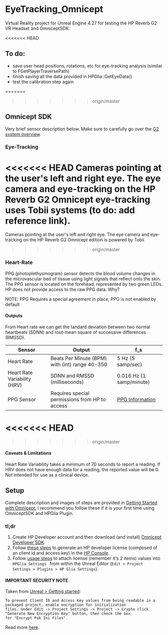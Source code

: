 # EyeTracking_Omnicept

Virtual Reality project for Unreal Engine 4.27 for testing the HP Reverb G2 VR Headset and OmniceptSDK. 

<<<<<<< HEAD
## To do: 

- save user head positions, rotations, etc for eye-tracking analysis (similar to FGetPlayerTraversePath)
- finish saving all the data provided in HPGlia::GetEyeData()
- test the calibration step again

=======
>>>>>>> origin/master
## Omnicept SDK
Very brief sensor description below. Make sure to carefully go over the [G2 system overview](https://developers.hp.com/omnicept/docs/fundamentals#system-overview).

### Eye-Tracking 
<<<<<<< HEAD
Cameras pointing at the user's left and right eye. The eye camera and eye-tracking on the HP Reverb G2 Omnicept eye-tracking uses Tobii systems (to do: add reference link).
=======
Cameras pointing at the user's left and right eye. The eye camera and eye-tracking on the HP Reverb G2 Omnicept edition is powered by Tobii
>>>>>>> origin/master

### Heart-Rate

PPG (photoplethysmogram) sensor detects the blood volume changes in the microvascular bed of tissue using light signals that reflect onto the skin. The PPG sensor is located on the forehead, represented by two green LEDs.   HP does not provide access to the raw PPG data.  Why?

NOTE: PPG Requires a special agreement in place, PPG is not enabled by default

#### Outputs
From Heart rate we can get the tandard deviation between two normal heartbeats (SDNN) and root-mean square of successive differences (RMSSD).

| Sensor | Output | f_s |
|---|---|---|
| Heart Rate | Beats Per Minute (BPM) with (int) range 40-350 | 5 Hz (5 samp/sec) |
| Heart Rate Variability (HRV) | SDNN and RMSSD (milliseconds) | 0.016 Hz (1 samp/minute) |
| PPG Sensor | Requires special permissions from HP to access | [PPG Information](http://https//developers.hp.com/system/files/attachments/HPO-CLD%20Technical%20Report%204.30.21.pdf) |

<<<<<<< HEAD
=======

>>>>>>> origin/master
#### Caveats & Limitations
Heart Rate Variability takes a minimum of 70 seconds to report a reading. 
If HRV does not have enough data for a reading, the reported value will be 0.
Not intended for use as a clinical device.


## Setup 
Complete description and images of steps are provided in [Getting Started with Omnicept](https://developers.hp.com/omnicept/docs/fundamentals), I recommend you follow these if it is your first time using OmniceptSDK and HPGlia Plugin. 

### tl;dr
1. Create HP Developer account and then download (and install) [Omnicept Developer SDK](https://developers.hp.com/omnicept/hp-omnicept-sdk).
2. Follow [these steps](https://developers.hp.com/omnicept/docs/console/getting-started) to generate an HP developer license (composed of an client id and access key) in the [HP Console](https://omnicept-console.hpbp.io/).
3. Follow [usage steps](https://developers.hp.com/omnicept/docs/ue4/getting-started#usage) to attach license (remember it's 2 items) values into ```HPGlia Settings ``` from within the Unreal Editor (```Edit > Project Settings > Plugins > HP Glia Settings```).

#### IMPORTANT SECURITY NOTE 
Taken from [Unreal > Getting started](https://developers.hp.com/omnicept/docs/ue4/getting-started): 
```
To prevent Client ID and Access Key values from being readable in a packaged project, enable encryption for initialization
files. Under Edit -> Project Settings -> Project -> Crypto click "Generate New Encryption Key" button, then check the box
for "Encrypt Pak Ini Files".
```
Read more [here](https://developers.hp.com/omnicept/docs/ue4/getting-started#securing).

